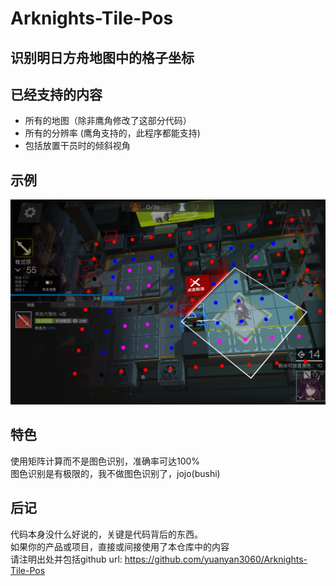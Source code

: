 # Arknights-Tile-Pos
识别明日方舟地图中的格子坐标  
--
## 已经支持的内容
- 所有的地图（除非鹰角修改了这部分代码）
- 所有的分辨率 (鹰角支持的，此程序都能支持)
- 包括放置干员时的倾斜视角

## 示例
![avatar](./result.png)
## 特色
使用矩阵计算而不是图色识别，准确率可达100%  
图色识别是有极限的，我不做图色识别了，jojo(bushi)

## 后记
代码本身没什么好说的，关键是代码背后的东西。  
如果你的产品或项目，直接或间接使用了本仓库中的内容  
请注明出处并包括github url: https://github.com/yuanyan3060/Arknights-Tile-Pos
